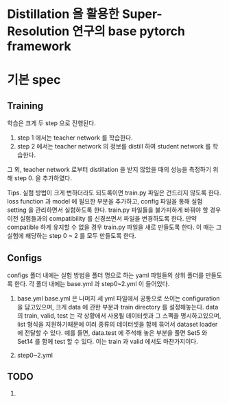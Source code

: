 # Distillation 을 활용한 Super-Resolution 연구의 base pytorch framework

# 기본 spec


## Training

학습은 크게 두 step 으로 진행된다.
1. step 1 에서는 teacher network 를 학습한다.
1. step 2 에서는 teacher network 의 정보를 distill 하여 student network 를 학습한다.

그 외, teacher network 로부터 distillation 을 받지 않았을 때의 성능을 측정하기 위해 step 0. 을 추가하였다.

Tips. 실험 방법이 크게 변하더라도 되도록이면 train.py 파일은 건드리지 않도록 한다. loss function 과 model 에 필요한 부분을 추가하고, config 파일을 통해 실험 setting 을 관리하면서 실험하도록 한다. train.py 파일들을 불가피하게 바꿔야 할 경우 이전 실험들과의 compatibility 를 신경쓰면서 파일을 변경하도록 한다. 만약 compatible 하게 유지할 수 없을 경우 train.py 파일을 새로 만들도록 한다. 이 때는 그 실험에 해당하는 step 0 ~ 2 를 모두 만들도록 한다.

## Configs
configs 폴더 내에는 실험 방법을 폴더 명으로 하는 yaml 파일들의 상위 폴더를 만들도록 한다. 각 폴더 내에는 base.yml 과 step0~2.yml 이 들어있다.

1. base.yml
base.yml 은 나머지 세 yml 파일에서 공통으로 쓰이는 configuration 을 담고있으며, 크게 data 에 관한 부분과 train directory 를 설정해놓는다. data의 train, valid, test 는 각 상황에서 사용될 데이터셋과 그 스펙을 명시하고있으며, list 형식을 지원하기때문에 여러 종류의 데이터셋을 함께 묶어서 dataset loader 에 전달할 수 있다. 예를 들면, data.test 에 주석해 놓은 부분을 풀면 Set5 와 Set14 를 함께 test 할 수 있다. 이는 train 과 valid 에서도 마찬가지이다.

1. step0~2.yml


## TODO
1.


